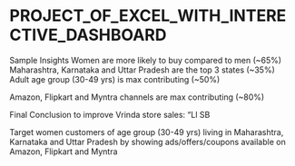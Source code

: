 # PROJECT_OF_EXCEL_WITH_INTERECTIVE_DASHBOARD
Sample Insights
Women are more likely to buy compared to men (~65%)
 Maharashtra, Karnataka and Uttar Pradesh are the top 3 states (~35%)
 Adult age group (30-49 yrs) is max contributing (~50%)

Amazon, Flipkart and Myntra channels are max contributing (~80%)


Final Conclusion to improve Vrinda store sales: “Ll SB

Target women customers of age group (30-49 yrs) living in
Maharashtra, Karnataka and Uttar Pradesh by showing
ads/offers/coupons available on Amazon, Flipkart and Myntra
 

